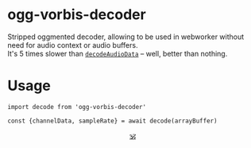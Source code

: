 # ogg-vorbis-decoder

Stripped oggmented decoder, allowing to be used in webworker without need for audio context or audio buffers.<br/>
It's 5 times slower than [`decodeAudioData`](decodeAudioData) – well, better than nothing.

# Usage

```
import decode from 'ogg-vorbis-decoder'

const {channelData, sampleRate} = await decode(arrayBuffer)
```


<p align=center><a href="https://github.com/krishnized/license/">🕉</a></p>
